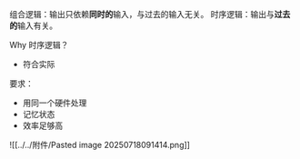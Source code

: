 组合逻辑：输出只依赖**同时的**输入，与过去的输入无关。
时序逻辑：输出与**过去的**输入有关。

Why 时序逻辑？
- 符合实际

 要求：
 - 用同一个硬件处理
 - 记忆状态
 - 效率足够高

![[../../附件/Pasted image 20250718091414.png]]
